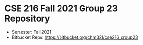 # CSE 216 Fall 2021 Group 23 Repository

* Semester: Fall 2021
* Bitbucket Repo: https://bitbucket.org/chm321/cse216_group23